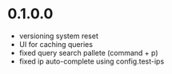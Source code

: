 # 0.1.0.0

* versioning system reset
* UI for caching queries
* fixed query search pallete (command + p)
* fixed ip auto-complete using config.test-ips